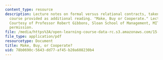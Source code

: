 ```yaml
---
content_type: resource
description: Lecture notes on formal versus relational contracts, taken from a different
  course provided as additional reading. "Make, Buy or Cooperate." Lecture Note 4.
  Courtesy of Professor Robert Gibbons, Sloan School of Management, MIT. Used with
  permission.
file: /media/https%3A/open-learning-course-data-rc.s3.amazonaws.com/15-963-advanced-strategy-spring-2008/78b0690c5643dd77af45b20a608230b4_gibbons4.pdf
file_type: application/pdf
resourcetype: Document
title: Make, Buy, or Cooperate?
uid: 78b0690c-5643-dd77-af45-b20a608230b4
---
```


